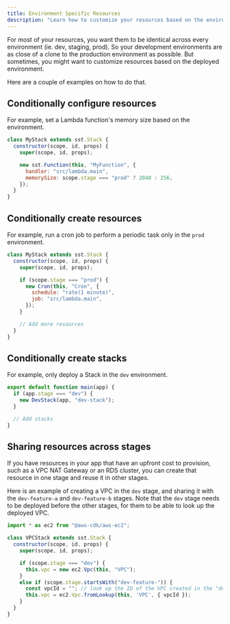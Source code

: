 ```yaml
---
title: Environment Specific Resources
description: "Learn how to customize your resources based on the environment of a Serverless Stack (SST) app."
---
```


For most of your resources, you want them to be identical across every environment (ie. dev, staging, prod). So your development environments are as close of a clone to the production environment as possible. But sometimes, you might want to customize resources based on the deployed environment.

Here are a couple of examples on how to do that.

## Conditionally configure resources

For example, set a Lambda function's memory size based on the environment.

```js {7} title="stacks/MyStack.js"
class MyStack extends sst.Stack {
  constructor(scope, id, props) {
    super(scope, id, props);

    new sst.Function(this, "MyFunction", {
      handler: "src/lambda.main",
      memorySize: scope.stage === "prod" ? 2048 : 256,
    });
  }
}
```

## Conditionally create resources

For example, run a cron job to perform a periodic task only in the `prod` environment.

```js {5-10} title="stacks/MyStack.js"
class MyStack extends sst.Stack {
  constructor(scope, id, props) {
    super(scope, id, props);

    if (scope.stage === "prod") {
      new Cron(this, "Cron", {
        schedule: "rate(1 minute)",
        job: "src/lambda.main",
      });
    }

    // Add more resources
  }
}
```

## Conditionally create stacks

For example, only deploy a Stack in the `dev` environment.

```js {2-4} title="stacks/index.js"
export default function main(app) {
  if (app.stage === "dev") {
    new DevStack(app, "dev-stack");
  }

  // Add stacks
}
```

## Sharing resources across stages

If you have resources in your app that have an upfront cost to provision, such as a VPC NAT Gateway or an RDS cluster, you can create that resource in one stage and reuse it in other stages.

Here is an example of creating a VPC in the `dev` stage, and sharing it with the `dev-feature-a` and `dev-feature-b` stages. Note that the `dev` stage needs to be deployed before the other stages, for them to be able to look up the deployed VPC.

```js title="stacks/VPCStack.js"
import * as ec2 from "@aws-cdk/aws-ec2";

class VPCStack extends sst.Stack {
  constructor(scope, id, props) {
    super(scope, id, props);

    if (scope.stage === "dev") {
      this.vpc = new ec2.Vpc(this, "VPC");
    }
    else if (scope.stage.startsWith("dev-feature-")) {
      const vpcId = ""; // look up the ID of the VPC created in the "dev" stage
      this.vpc = ec2.Vpc.fromLookup(this, 'VPC', { vpcId });
    }
  }
}
```
